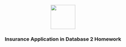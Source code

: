 
<p align="center">
  <img width="80" height="80" src="https://raw.githubusercontent.com/BarisKarapelit/DatabaseHomework/master/Sigorta/src/Icons/app-icon_waifu2x_art_noise3_scale_tta_1.png">
</p>

 <h3 align="center">Insurance Application in Database 2 Homework</h3>
 